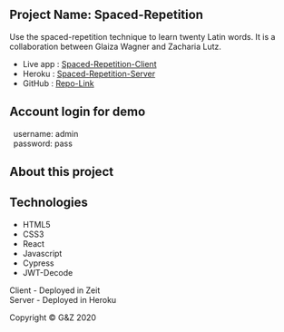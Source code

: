 ## Project Name: Spaced-Repetition

Use the spaced-repetition technique to learn twenty Latin words.
It is a collaboration between Glaiza Wagner and Zacharia Lutz.

- Live app  :   [Spaced-Repetition-Client](https://gz-spaced-repetition-app.now.sh)
- Heroku    :   [Spaced-Repetition-Server](https://glaiza-zac-spaced-rep-server.herokuapp.com)
- GitHub    :   [Repo-Link](https://github.com/thinkful-ei-heron/spaced-repetition_Zac-Glaiza_client)

## Account login for demo

&ensp;username: admin </br>
&ensp;password: pass

## About this project


## Technologies
- HTML5
- CSS3 
- React
- Javascript
- Cypress
- JWT-Decode

Client - Deployed in Zeit </br>
Server - Deployed in Heroku 

Copyright © G&Z 2020